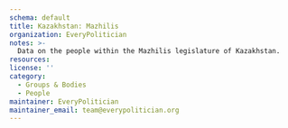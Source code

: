 ```yaml
---
schema: default
title: Kazakhstan: Mazhilis
organization: EveryPolitician
notes: >-
  Data on the people within the Mazhilis legislature of Kazakhstan.
resources:
license: ''
category:
  - Groups & Bodies
  - People
maintainer: EveryPolitician
maintainer_email: team@everypolitician.org
---
```

